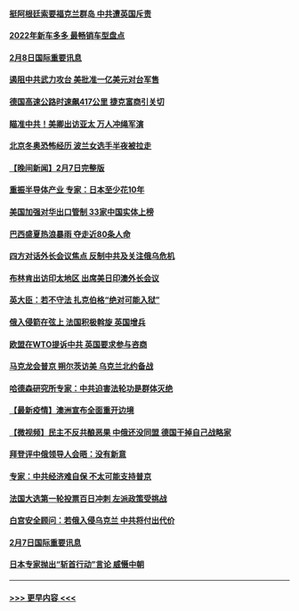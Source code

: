 #### [挺阿根廷索要福克兰群岛 中共遭英国斥责](../pages/prog202/a103342790.md?t=02082250) 
#### [2022年新车多多 最畅销车型盘点](../pages/prog202/a103342839.md?t=02082250) 
#### [2月8日国际重要讯息](../pages/prog202/a103342672.md?t=02082250) 
#### [遏阻中共武力攻台 美批准一亿美元对台军售](../pages/prog202/a103342662.md?t=02082250) 
#### [德国高速公路时速飙417公里 捷克富商引关切](../pages/prog202/a103342520.md?t=02082250) 
#### [瞄准中共！美卿出访亚太 万人冲绳军演](../pages/prog202/a103342575.md?t=02082250) 
#### [北京冬奥恐怖经历 波兰女选手半夜被拉走](../pages/prog202/a103342532.md?t=02082250) 
#### [【晚间新闻】2月7日完整版](../pages/prog202/a103342375.md?t=02082250) 
#### [重振半导体产业 专家：日本至少花10年](../pages/prog202/a103342468.md?t=02082250) 
#### [美国加强对华出口管制 33家中国实体上榜](../pages/prog202/a103342431.md?t=02082250) 
#### [巴西盛夏热浪暴雨 夺走近80条人命](../pages/prog202/a103342430.md?t=02082250) 
#### [四方对话外长会议焦点 反制中共及关注俄乌危机](../pages/prog202/a103342397.md?t=02082250) 
#### [布林肯出访印太地区 出席美日印澳外长会议](../pages/prog202/a103342233.md?t=02082250) 
#### [英大臣：若不守法 扎克伯格“绝对可能入狱”](../pages/prog202/a103342189.md?t=02082250) 
#### [俄入侵箭在弦上 法国积极斡旋 英国增兵](../pages/prog202/a103342243.md?t=02082250) 
#### [欧盟在WTO提诉中共 英国要求参与咨商](../pages/prog202/a103342177.md?t=02082250) 
#### [马克龙会普京 朔尔茨访美 乌克兰北约备战](../pages/prog202/a103342009.md?t=02082250) 
#### [哈德森研究所专家：中共迫害法轮功是群体灭绝](../pages/prog202/a103342017.md?t=02082250) 
#### [【最新疫情】澳洲宣布全面重开边境](../pages/prog202/a103341955.md?t=02082250) 
#### [【微视频】民主不反共酿恶果 中俄还没同盟 德国干掉自己战略家](../pages/prog202/a103341888.md?t=02082250) 
#### [拜登评中俄领导人会晤：没有新意](../pages/prog202/a103341792.md?t=02082250) 
#### [专家：中共经济难自保 不太可能支持普京](../pages/prog202/a103341772.md?t=02082250) 
#### [法国大选第一轮投票百日冲刺 左派政策受挑战](../pages/prog202/a103341803.md?t=02082250) 
#### [白宫安全顾问：若俄入侵乌克兰 中共将付出代价](../pages/prog202/a103341749.md?t=02082250) 
#### [2月7日国际重要讯息](../pages/prog202/a103341729.md?t=02082250) 
#### [日本专家抛出“斩首行动”言论 威慑中朝](../pages/prog202/a103341731.md?t=02082250) 

----
#### [ >>> 更早内容 <<< ](../indexes/prog202-earlier.md)
